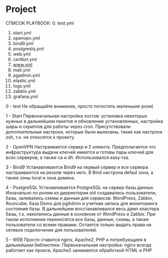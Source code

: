 # Project

СПИСОК PLAYBOOK:
0. test.yml
1. start.yml
2. openvpn.yml
3. bind9.yml
4. postgreslq.yml
5. web.yml
6. certbot.yml
7. www.yml
8. mail.yml
9. pgadmin.yml
10. elastic.yml
11. logs.yml
12. zabbix.yml
13. grafana.yml

0 - test
Не обращайте внимание, просто потестить маленькие роли)

1 - Start
Первоначальная настройка хостов: установка некоторых нужных в дальнейшем пакетов и обновление установленных, настройка шары и скриптов для работы через cron. Присутствовали дополнительные настроки, которые были вылезаны, такие как настрока zsh, т.к. не относятся к проекту. 

2 - OpenVPN
Настраивается сервер и 2 клиента. Предполагается что инфраструктура выдачи ключей имеется и готовы пары ключей для всех серверов, а также ca и dh. Использовался easy-rsa.

3 - Bind9
Устанавливается Bind9 на первый сервер и все сервера настраиваются на резолв через него. В Bind настрона defaul зона, а также зоны local и зона домена.

4 - PostgreSQL
Устанавливается PostgreSQL на сервер базы данных. Изначально по ролям из дирректории old создавались пользователи, базы, заливались схемы и данные для сервисов: WordPress, Zabbix, Rouncube, база Demo для pgAdmin и учетная запись для мониторинга состояния базы. В дальнейшем восстанавливался весь дамп кластера базы, т.к. накопились данные в основном от WordPress и Zabbix. При таком исполнении переносятся все базы, данные, схемы, а также пользователи со всеми правами. Остается только выдать права на сетевое подключение для пользователей.

5 - WEB
Просто ставится nginx, Apache2, PHP и потребующиея в дальнейшем библиотеки. Первоначальная настройка: nginx всегда работает как прокси, Apache2 занимается обработкой HTML и PHP


